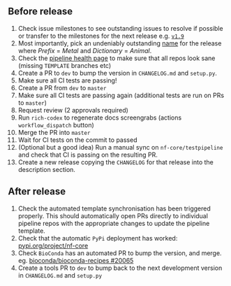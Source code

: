 ## Before release

1. Check issue milestones to see outstanding issues to resolve if possible or transfer to the milestones for the next release e.g. [`v1.9`](https://github.com/nf-core/tools/issues?q=is%3Aopen+is%3Aissue+milestone%3A1.9)
2. Most importantly, pick an undeniably outstanding [name](http://www.codenamegenerator.com/) for the release where _Prefix_ = _Metal_ and _Dictionary_ = _Animal_.
3. Check the [pipeline health page](https://nf-co.re/pipeline_health) to make sure that all repos look sane (missing `TEMPLATE` branches etc)
4. Create a PR to `dev` to bump the version in `CHANGELOG.md` and `setup.py`.
5. Make sure all CI tests are passing!
6. Create a PR from `dev` to `master`
7. Make sure all CI tests are passing again (additional tests are run on PRs to `master`)
8. Request review (2 approvals required)
9. Run `rich-codex` to regenerate docs screengrabs (actions `workflow_dispatch` button)
10. Merge the PR into `master`
11. Wait for CI tests on the commit to passed
12. (Optional but a good idea) Run a manual sync on `nf-core/testpipeline` and check that CI is passing on the resulting PR.
13. Create a new release copying the `CHANGELOG` for that release into the description section.

## After release

1. Check the automated template synchronisation has been triggered properly. This should automatically open PRs directly to individual pipeline repos with the appropriate changes to update the pipeline template.
2. Check that the automatic `PyPi` deployment has worked: [pypi.org/project/nf-core](https://pypi.org/project/nf-core/)
3. Check `BioConda` has an automated PR to bump the version, and merge. eg. [bioconda/bioconda-recipes #20065](https://github.com/bioconda/bioconda-recipes/pull/20065)
4. Create a tools PR to `dev` to bump back to the next development version in `CHANGELOG.md` and `setup.py`
